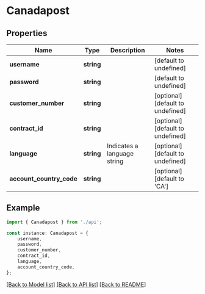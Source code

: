 # Canadapost


## Properties

Name | Type | Description | Notes
------------ | ------------- | ------------- | -------------
**username** | **string** |  | [default to undefined]
**password** | **string** |  | [default to undefined]
**customer_number** | **string** |  | [optional] [default to undefined]
**contract_id** | **string** |  | [optional] [default to undefined]
**language** | **string** | Indicates a language string | [optional] [default to undefined]
**account_country_code** | **string** |  | [optional] [default to 'CA']

## Example

```typescript
import { Canadapost } from './api';

const instance: Canadapost = {
    username,
    password,
    customer_number,
    contract_id,
    language,
    account_country_code,
};
```

[[Back to Model list]](../README.md#documentation-for-models) [[Back to API list]](../README.md#documentation-for-api-endpoints) [[Back to README]](../README.md)
